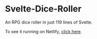 # Svelte-Dice-Roller

An RPG dice roller in just 119 lines of Svelte.

To see it running on Netlify, [click here](https://svelte-dice-roller.netlify.com/).
